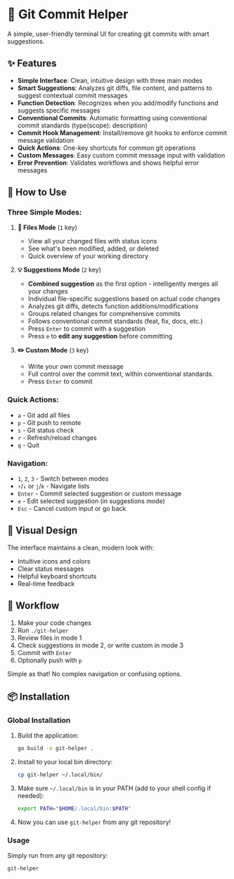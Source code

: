 # 🚀 Git Commit Helper

A simple, user-friendly terminal UI for creating git commits with smart suggestions.

## ✨ Features

- **Simple Interface**: Clean, intuitive design with three main modes
- **Smart Suggestions**: Analyzes git diffs, file content, and patterns to suggest contextual commit messages
- **Function Detection**: Recognizes when you add/modify functions and suggests specific messages
- **Conventional Commits**: Automatic formatting using conventional commit standards (type(scope): description)
- **Commit Hook Management**: Install/remove git hooks to enforce commit message validation
- **Quick Actions**: One-key shortcuts for common git operations
- **Custom Messages**: Easy custom commit message input with validation
- **Error Prevention**: Validates workflows and shows helpful error messages

## 🎯 How to Use

### Three Simple Modes:

1. **📁 Files Mode** (`1` key)
   - View all your changed files with status icons
   - See what's been modified, added, or deleted
   - Quick overview of your working directory

2. **💡 Suggestions Mode** (`2` key)
   - **Combined suggestion** as the first option - intelligently merges all your changes
   - Individual file-specific suggestions based on actual code changes
   - Analyzes git diffs, detects function additions/modifications
   - Groups related changes for comprehensive commits
   - Follows conventional commit standards (feat, fix, docs, etc.)
   - Press `Enter` to commit with a suggestion
   - Press `e` to **edit any suggestion** before committing

3. **✏️ Custom Mode** (`3` key)
   - Write your own commit message
   - Full control over the commit text, within conventional standards.
   - Press `Enter` to commit

### Quick Actions:
- `a` - Git add all files
- `p` - Git push to remote
- `s` - Git status check
- `r` - Refresh/reload changes
- `q` - Quit

### Navigation:
- `1`, `2`, `3` - Switch between modes
- `↑`/`↓` or `j`/`k` - Navigate lists
- `Enter` - Commit selected suggestion or custom message
- `e` - Edit selected suggestion (in suggestions mode)
- `Esc` - Cancel custom input or go back

## 🎨 Visual Design

The interface maintains a clean, modern look with:
- Intuitive icons and colors
- Clear status messages
- Helpful keyboard shortcuts
- Real-time feedback

## 🚦 Workflow

1. Make your code changes
2. Run `./git-helper`
3. Review files in mode 1
4. Check suggestions in mode 2, or write custom in mode 3
5. Commit with `Enter`
6. Optionally push with `p`

Simple as that! No complex navigation or confusing options.

## 📦 Installation

### Global Installation

1. Build the application:
   ```bash
   go build -o git-helper .
   ```

2. Install to your local bin directory:
   ```bash
   cp git-helper ~/.local/bin/
   ```

3. Make sure `~/.local/bin` is in your PATH (add to your shell config if needed):
   ```bash
   export PATH="$HOME/.local/bin:$PATH"
   ```

4. Now you can use `git-helper` from any git repository!

### Usage
Simply run from any git repository:
```bash
git-helper
```